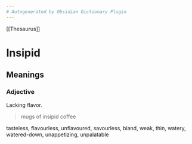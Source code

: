 ```yaml
---
# Autogenerated by Obsidian Dictionary Plugin
---
```


[[Thesaurus]]

# Insipid

## Meanings

### Adjective

Lacking flavor.

> mugs of insipid coffee

tasteless, flavourless, unflavoured, savourless, bland, weak, thin, watery, watered-down, unappetizing, unpalatable


